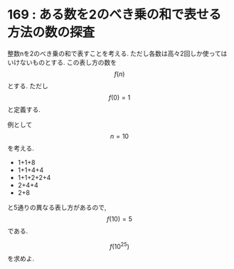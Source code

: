 # 169 : ある数を2のべき乗の和で表せる方法の数の探査

整数nを2のべき乗の和で表すことを考える. ただし各数は高々2回しか使ってはいけないものとする. この表し方の数を$$f(n)$$とする. ただし$$f(0)=1$$と定義する.

例として$$n=10$$を考える.

* 1+1+8
* 1+1+4+4
* 1+1+2+2+4
* 2+4+4
* 2+8

と5通りの異なる表し方があるので,$$f(10)=5$$である.

$$f(10^{25})$$を求めよ.
